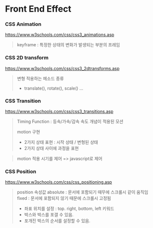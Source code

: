 # Front End Effect

### CSS Animation

https://www.w3schools.com/css/css3_animations.asp

> keyframe : 특정한 상태의 변화가 발생되는 부분의 프레임

### CSS 2D transform

https://www.w3schools.com/css/css3_2dtransforms.asp

> 변형 적용하는 메소드 종류
>
> - translate(), rotate(), scale() ...

### CSS Transition

https://www.w3schools.com/css/css3_transitions.asp

> Timing Function : 등속/가속/감속 속도 개념이 적용된 모션
>
> motion 구현
>
> - 2가지 상태 표현 : 시작 상태 / 변형된 상태
> - 2가지 상태 사이에 과정을 표현

> motion 적용 시기를 제어 => javascript로 제어

### CSS Position

https://www.w3schools.com/css/css_positioning.asp

> position 속성값
> absolute : 문서에 포함되기 때무에 스크롤시 같이 움직임
> fixed : 문서에 포함되지 않기 때문에 스크롤시 고정됨
>
> - 좌표 위치를 설정 : top. right, bottom, left 키워드
> - 박스와 박스를 포갤 수 있음.
> - 포개진 박스의 순서를 설정할 수 있음.
